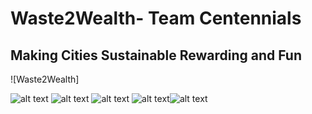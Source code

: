 # Waste2Wealth- Team Centennials
## Making Cities Sustainable Rewarding and Fun

![Waste2Wealth]

![alt text](https://img.shields.io/badge/Kotlin-FFFFFF?style=for-the-badge&logo=Kotlin)  ![alt text](https://img.shields.io/badge/Angular-DD0031?style=for-the-badge&logo=Angular) ![alt text](https://img.shields.io/badge/Firebase-FFFFFF?style=for-the-badge&logo=Firebase) ![alt text](https://img.shields.io/badge/GoogleCloud-FFFFFF?style=for-the-badge&logo=GoogleCloud)![alt text](https://img.shields.io/badge/JetpackCompose-FFFFFF?style=for-the-badge&logo=JetpackCompose)



